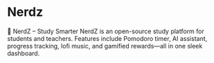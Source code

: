 # Nerdz
🧠 NerdZ – Study Smarter NerdZ is an open-source study platform for students and teachers. Features include Pomodoro timer, AI assistant, progress tracking, lofi music, and gamified rewards—all in one sleek dashboard.

